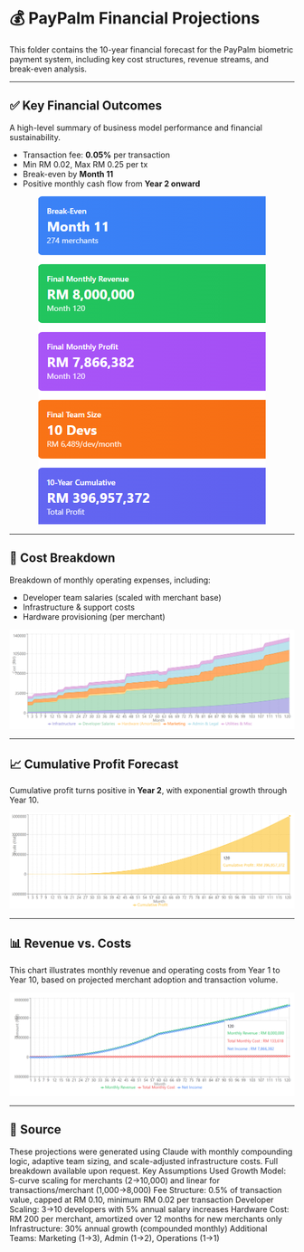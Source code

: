 # 💰 PayPalm Financial Projections

This folder contains the 10-year financial forecast for the PayPalm biometric payment system, including key cost structures, revenue streams, and break-even analysis.

---

## ✅ Key Financial Outcomes

A high-level summary of business model performance and financial sustainability.

- Transaction fee: **0.05%** per transaction  
- Min RM 0.02, Max RM 0.25 per tx  
- Break-even by **Month 11**  
- Positive monthly cash flow from **Year 2 onward**

<p align="center">
  <img src="docs/key_outcomes.png" alt="Key Outcomes" />
</p>


---

## 🧾 Cost Breakdown

Breakdown of monthly operating expenses, including:
- Developer team salaries (scaled with merchant base)
- Infrastructure & support costs
- Hardware provisioning (per merchant)

![Cost Breakdown](docs/cost_breakdown.png)

---

## 📈 Cumulative Profit Forecast

Cumulative profit turns positive in **Year 2**, with exponential growth through Year 10.

![Cumulative Profit](docs/cumulative_profit.png)

---

## 📊 Revenue vs. Costs

This chart illustrates monthly revenue and operating costs from Year 1 to Year 10, based on projected merchant adoption and transaction volume.

![Revenue vs Costs](docs/revenue_vs_costs.png)

---

## 📁 Source

These projections were generated using Claude with monthly compounding logic, adaptive team sizing, and scale-adjusted infrastructure costs. Full breakdown available upon request.
Key Assumptions Used
Growth Model: S-curve scaling for merchants (2→10,000) and linear for transactions/merchant (1,000→8,000)
Fee Structure: 0.5% of transaction value, capped at RM 0.10, minimum RM 0.02 per transaction
Developer Scaling: 3→10 developers with 5% annual salary increases
Hardware Cost: RM 200 per merchant, amortized over 12 months for new merchants only
Infrastructure: 30% annual growth (compounded monthly)
Additional Teams: Marketing (1→3), Admin (1→2), Operations (1→1)
